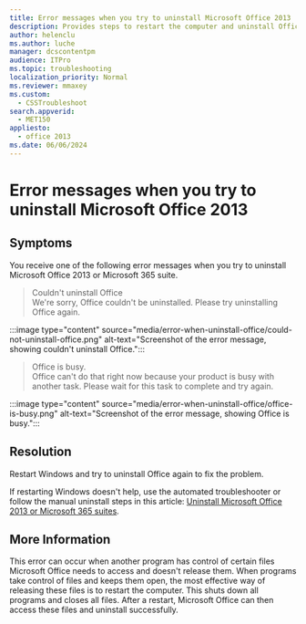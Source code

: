 ```yaml
---
title: Error messages when you try to uninstall Microsoft Office 2013
description: Provides steps to restart the computer and uninstall Office 2013 or Microsoft 365 suite if you see error messages such as We're sorry, Office couldn't be uninstalled.
author: helenclu
ms.author: luche
manager: dcscontentpm
audience: ITPro
ms.topic: troubleshooting
localization_priority: Normal
ms.reviewer: mmaxey
ms.custom: 
  - CSSTroubleshoot
search.appverid: 
  - MET150
appliesto: 
  - office 2013
ms.date: 06/06/2024
---
```


# Error messages when you try to uninstall Microsoft Office 2013

## Symptoms

You receive one of the following error messages when you try to uninstall Microsoft Office 2013 or Microsoft 365 suite.

> Couldn't uninstall Office  
> We're sorry, Office couldn't be uninstalled. Please try uninstalling Office again.

:::image type="content" source="media/error-when-uninstall-office/could-not-uninstall-office.png" alt-text="Screenshot of the error message, showing couldn't uninstall Office.":::

> Office is busy.  
> Office can't do that right now because your product is busy with another task. Please wait for this task to complete and try again.

:::image type="content" source="media/error-when-uninstall-office/office-is-busy.png" alt-text="Screenshot of the error message, showing Office is busy.":::

##  Resolution

Restart Windows and try to uninstall Office again to fix the problem. 

If restarting Windows doesn't help, use the automated troubleshooter or follow the manual uninstall steps in this article: [Uninstall Microsoft Office 2013 or Microsoft 365 suites](https://support.microsoft.com/help/2739501).

##  More Information

This error can occur when another program has control of certain files Microsoft Office needs to access and doesn't release them. When programs take control of files and keeps them open, the most effective way of releasing these files is to restart the computer. This shuts down all programs and closes all files. After a restart, Microsoft Office can then access these files and uninstall successfully.
